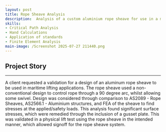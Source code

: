 ```yaml
---
layout: post
title: Rope Sheave Analysis
description:  Analysis of a custom aluminium rope sheave for use in a maritime environment to complete lifting procedures. Design signed of by CPEng.
skills: 
- Critical Path Analysis
- Hand Calculations
- Application of standards
- Finite Element Analysis
main-image: /Screenshot 2025-07-27 211440.png
---
```


## Project Story
---
A client requested a validation for a design of an aluminum rope sheave to be used in maritime lifting applications. The rope sheave used a non-conventional design to control rope through a 90 degree arc, whilst allowing some swivel. Design was considered through comparison to AS2089 - Rope Sheaves, AS2566.1 - Aluminium structures, and FEA of the sheave to find stresses at the applied/safety loads. This analysis found significant surface stresses, which were remedied through the inclusion of a gusset plate. This was validated in a physical lift test using the rope sheave in the intended manner, which allowed signoff for the rope sheave system.